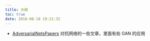 ```yaml
---
title: 大纲
toc: true
date: 2018-08-18 19:21:32
---
```

- [AdversarialNetsPapers](https://github.com/zhangqianhui/AdversarialNetsPapers) 对抗网络的一些文章，里面有些 GAN 的应用
